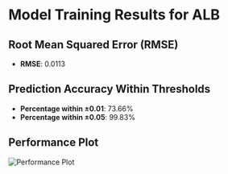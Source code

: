 # Model Training Results for ALB

## Root Mean Squared Error (RMSE)
- **RMSE**: 0.0113

## Prediction Accuracy Within Thresholds
- **Percentage within ±0.01**: 73.66%
- **Percentage within ±0.05**: 99.83%

## Performance Plot
![Performance Plot](../imgs/ALB.png)
